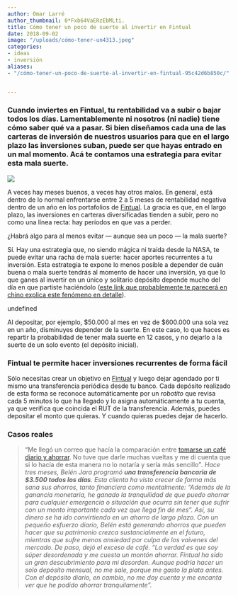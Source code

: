 ```yaml
---
author: Omar Larré
author_thumbnail: 0*Fxb64VaERzEbMLti.
title: Cómo tener un poco de suerte al invertir en Fintual
date: 2018-09-02
image: "/uploads/cómo-tener-un4313.jpeg"
categories:
- ideas
- inversión
aliases:
- "/cómo-tener-un-poco-de-suerte-al-invertir-en-fintual-95c42d6b850c/"


---
```


### Cuando inviertes en Fintual, tu rentabilidad va a subir o bajar todos los días. Lamentablemente ni nosotros (ni nadie) tiene cómo saber qué va a pasar. Si bien diseñamos cada una de las carteras de inversión de nuestros usuarios para que en el largo plazo las inversiones suban, puede ser que hayas entrado en un mal momento. Acá te contamos una estrategia para evitar esta mala suerte.

![](/uploads/cómo-tener-un4313.jpeg)

A veces hay meses buenos, a veces hay otros malos. En general, está dentro de lo normal enfrentarse entre 2 a 5 meses de rentabilidad negativa dentro de un año en los portafolios de [Fintual](https://fintual.cl/). La gracia es que, en el largo plazo, las inversiones en carteras diversificadas tienden a subir, pero no como una línea recta: hay períodos en que vas a perder.

¿Habrá algo para al menos evitar — aunque sea un poco — la mala suerte?

Sí. Hay una estrategia que, no siendo mágica ni traída desde la NASA, te puede evitar una racha de mala suerte: hacer aportes recurrentes a tu inversión. Esta estrategia te expone lo menos posible a depender de cuán buena o mala suerte tendrás al momento de hacer una inversión, ya que lo que ganes al invertir en un único y solitario depósito depende mucho del día en que partiste haciéndolo ([este link que probablemente te parecerá en chino explica este fenómeno en detalle](http://archive.nytimes.com/www.nytimes.com/interactive/2011/01/02/business/20110102-metrics-graphic.html)).

undefined

Al depositar, por ejemplo, $50.000 al mes en vez de $600.000 una sola vez en un año, disminuyes depender de la suerte. En este caso, lo que haces es repartir la probabilidad de tener mala suerte en 12 casos, y no dejarlo a la suerte de un solo evento (el depósito inicial).

### Fintual te permite hacer inversiones recurrentes de forma fácil

Sólo necesitas crear un objetivo en [Fintual](https://fintual.cl/) y luego dejar agendado por ti mismo una transferencia periódica desde tu banco. Cada depósito realizado de esta forma se reconoce automáticamente por un *robotito* que revisa cada 5 minutos lo que ha llegado y lo asigna automáticamente a tu cuenta, ya que verifica que coincida el RUT de la transferencia. Además, puedes depositar el monto que quieras. Y cuando quieras puedes dejar de hacerlo.

### Casos reales
> “Me llegó un correo que hacía la comparación entre [tomarse un café diario y ahorrar](https://blog.fintual.cl/cómo-un-café-starbucks-menos-al-d%C3%ADa-podr%C3%ADa-darte-más-de-100-000-000-57bc70876372). No tuve que darle muchas vueltas y me di cuenta que si lo hacía de esta manera no lo notaría y sería más sencillo”*.*
> *Hace tres meses, Belén Jara programó **una transferencia bancaria de $3.500 todos los días**. Esta clienta ha visto crecer de forma más sana sus ahorros, tanto financiera como mentalmente: “Además de la ganancia monetaria, he ganado la tranquilidad de que puedo ahorrar para cualquier emergencia o situación que ocurra sin tener que sufrir con un monto importante cada vez que llega fin de mes”.*
> *Así, su dinero se ha ido convirtiendo en un ahorro de largo plazo. Con un pequeño esfuerzo diario, Belén está generando ahorros que pueden hacer que su patrimonio crezca sustancialmente en el futuro, mientras que sufre menos ansiedad por culpa de los vaivenes del mercado. De paso, dejó el exceso de café.*
> *“La verdad es que soy súper desordenada y me cuesta un montón ahorrar. Fintual ha sido un gran descubrimiento para mi desorden. Aunque podría hacer un solo depósito mensual, no me sale, porque me gasto la plata antes. Con el depósito diario, en cambio, no me doy cuenta y me encanta ver que he podido ahorrar tranquilamente”.*
